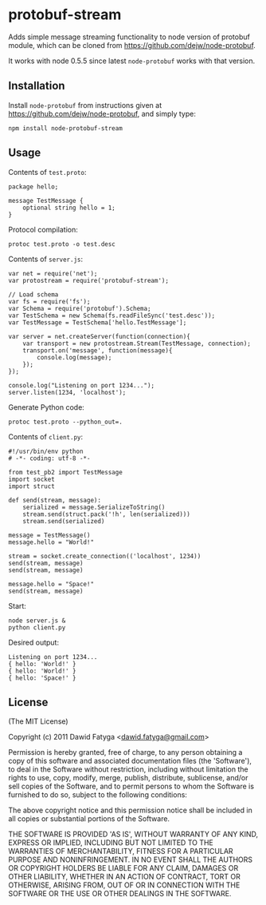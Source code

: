 
# protobuf-stream

Adds simple message streaming functionality to node version of protobuf module, which can be cloned from https://github.com/dejw/node-protobuf.

It works with node 0.5.5 since latest `node-protobuf` works with that version.

## Installation

Install `node-protobuf` from instructions given at https://github.com/dejw/node-protobuf, and simply type:

    npm install node-protobuf-stream

## Usage

Contents of `test.proto`:

    package hello;

    message TestMessage {
        optional string hello = 1;
    }

Protocol compilation:

    protoc test.proto -o test.desc

Contents of `server.js`:

    var net = require('net');
    var protostream = require('protobuf-stream');

    // Load schema
    var fs = require('fs');
    var Schema = require('protobuf').Schema;
    var TestSchema = new Schema(fs.readFileSync('test.desc'));
    var TestMessage = TestSchema['hello.TestMessage'];

    var server = net.createServer(function(connection){
        var transport = new protostream.Stream(TestMessage, connection);
        transport.on('message', function(message){
            console.log(message);
        });
    });

    console.log("Listening on port 1234...");
    server.listen(1234, 'localhost');

Generate Python code:

    protoc test.proto --python_out=.

Contents of `client.py`:

    #!/usr/bin/env python
    # -*- coding: utf-8 -*-

    from test_pb2 import TestMessage
    import socket
    import struct

    def send(stream, message):
        serialized = message.SerializeToString()
        stream.send(struct.pack('!h', len(serialized)))
        stream.send(serialized)

    message = TestMessage()
    message.hello = "World!"

    stream = socket.create_connection(('localhost', 1234))
    send(stream, message)
    send(stream, message)

    message.hello = "Space!"
    send(stream, message)

Start:

    node server.js &
    python client.py

Desired output:

    Listening on port 1234...
    { hello: 'World!' }
    { hello: 'World!' }
    { hello: 'Space!' }

## License 

(The MIT License)

Copyright (c) 2011 Dawid Fatyga &lt;dawid.fatyga@gmail.com&gt;

Permission is hereby granted, free of charge, to any person obtaining
a copy of this software and associated documentation files (the
'Software'), to deal in the Software without restriction, including
without limitation the rights to use, copy, modify, merge, publish,
distribute, sublicense, and/or sell copies of the Software, and to
permit persons to whom the Software is furnished to do so, subject to
the following conditions:

The above copyright notice and this permission notice shall be
included in all copies or substantial portions of the Software.

THE SOFTWARE IS PROVIDED 'AS IS', WITHOUT WARRANTY OF ANY KIND,
EXPRESS OR IMPLIED, INCLUDING BUT NOT LIMITED TO THE WARRANTIES OF
MERCHANTABILITY, FITNESS FOR A PARTICULAR PURPOSE AND NONINFRINGEMENT.
IN NO EVENT SHALL THE AUTHORS OR COPYRIGHT HOLDERS BE LIABLE FOR ANY
CLAIM, DAMAGES OR OTHER LIABILITY, WHETHER IN AN ACTION OF CONTRACT,
TORT OR OTHERWISE, ARISING FROM, OUT OF OR IN CONNECTION WITH THE
SOFTWARE OR THE USE OR OTHER DEALINGS IN THE SOFTWARE.